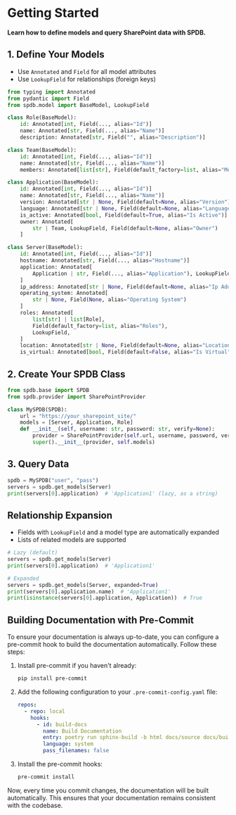 # Getting Started

**Learn how to define models and query SharePoint data with SPDB.**

## 1. Define Your Models

- Use `Annotated` and `Field` for all model attributes
- Use `LookupField` for relationships (foreign keys)

```python
from typing import Annotated
from pydantic import Field
from spdb.model import BaseModel, LookupField

class Role(BaseModel):
    id: Annotated[int, Field(..., alias="Id")]
    name: Annotated[str, Field(..., alias="Name")]
    description: Annotated[str, Field("", alias="Description")]

class Team(BaseModel):
    id: Annotated[int, Field(..., alias="Id")]
    name: Annotated[str, Field(..., alias="Name")]
    members: Annotated[list[str], Field(default_factory=list, alias="Members")]

class Application(BaseModel):
    id: Annotated[int, Field(..., alias="Id")]
    name: Annotated[str, Field(..., alias="Name")]
    version: Annotated[str | None, Field(default=None, alias="Version")]
    language: Annotated[str | None, Field(default=None, alias="Language")]
    is_active: Annotated[bool, Field(default=True, alias="Is Active")]
    owner: Annotated[
        str | Team, LookupField, Field(default=None, alias="Owner")
    ]

class Server(BaseModel):
    id: Annotated[int, Field(..., alias="Id")]
    hostname: Annotated[str, Field(..., alias="Hostname")]
    application: Annotated[
        Application | str, Field(..., alias="Application"), LookupField
    ]
    ip_address: Annotated[str | None, Field(default=None, alias="Ip Address")]
    operating_system: Annotated[
        str | None, Field(None, alias="Operating System")
    ]
    roles: Annotated[
        list[str] | list[Role],
        Field(default_factory=list, alias="Roles"),
        LookupField,
    ]
    location: Annotated[str | None, Field(default=None, alias="Location")]
    is_virtual: Annotated[bool, Field(default=False, alias="Is Virtual")]
```

## 2. Create Your SPDB Class

```python
from spdb.base import SPDB
from spdb.provider import SharePointProvider

class MySPDB(SPDB):
    url = "https://your_sharepoint_site/"
    models = [Server, Application, Role]
    def __init__(self, username: str, password: str, verify=None):
        provider = SharePointProvider(self.url, username, password, verify=verify)
        super().__init__(provider, self.models)
```

## 3. Query Data

```python
spdb = MySPDB("user", "pass")
servers = spdb.get_models(Server)
print(servers[0].application)  # 'Application1' (lazy, as a string)
```

## Relationship Expansion

- Fields with `LookupField` and a model type are automatically expanded
- Lists of related models are supported

```python
# Lazy (default)
servers = spdb.get_models(Server)
print(servers[0].application)  # 'Application1'

# Expanded
servers = spdb.get_models(Server, expanded=True)
print(servers[0].application.name)  # 'Application1'
print(isinstance(servers[0].application, Application))  # True
```

## Building Documentation with Pre-Commit

To ensure your documentation is always up-to-date, you can configure a pre-commit hook to build the documentation automatically. Follow these steps:

1. Install pre-commit if you haven't already:

   ```bash
   pip install pre-commit
   ```

2. Add the following configuration to your `.pre-commit-config.yaml` file:

   ```yaml
   repos:
     - repo: local
       hooks:
         - id: build-docs
           name: Build Documentation
           entry: poetry run sphinx-build -b html docs/source docs/build/html
           language: system
           pass_filenames: false
   ```

3. Install the pre-commit hooks:

   ```bash
   pre-commit install
   ```

Now, every time you commit changes, the documentation will be built automatically. This ensures that your documentation remains consistent with the codebase.
